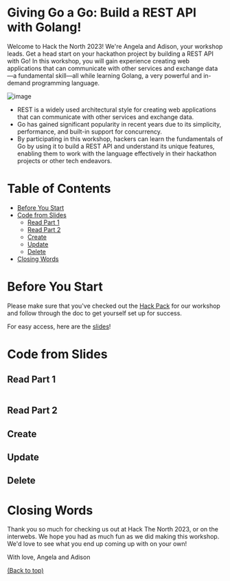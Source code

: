 # Giving Go a Go: Build a REST API with Golang!

Welcome to Hack the North 2023! We're Angela and Adison, your workshop leads. Get a head start on your hackathon project by building a REST API with Go! In this workshop, you will gain experience creating web applications that can communicate with other services and exchange data—a fundamental skill—all while learning Golang, a very powerful and in-demand programming language.

![image](https://hackthenorth.com/preview_img.png)

- REST is a widely used architectural style for creating web applications that can communicate with other services and exchange data.
- Go has gained significant popularity in recent years due to its simplicity, performance, and built-in support for concurrency.
- By participating in this workshop, hackers can learn the fundamentals of Go by using it to build a REST API and understand its unique features, enabling them to work with the language effectively in their hackathon projects or other tech endeavors.

# Table of Contents
- [Before You Start](#before-you-start)
- [Code from Slides](#code-from-slides)
  - [Read Part 1](#read-part-1)
  - [Read Part 2](#read-part-2)
  - [Create](#create)
  - [Update](#update)
  - [Delete](#delete)
- [Closing Words](#closing-words)

# Before You Start
Please make sure that you've checked out the [Hack Pack](https://docs.google.com/document/d/19IOBkdTcl-_0GgUKi_pFwVHpY6XimzM6wjDOcOw3hbQ/edit#heading=h.5c4h3x37oxvr) for our workshop and follow through the doc to get yourself set up for success.

For easy access, here are the [slides](https://docs.google.com/presentation/d/1sZ5KwUzFqdukH_RCzL2q1imVodvokXQYFII_cc73t-8/edit#slide=id.g2764ce0426f_3_218)!

# Code from Slides
## Read Part 1

``` golang

```
## Read Part 2
## Create
## Update
## Delete

# Closing Words
Thank you so much for checking us out at Hack The North 2023, or on the interwebs. We hope you had as much fun as we did making this workshop. We'd love to see what you end up coming up with on your own!

With love,
Angela and Adison

[(Back to top)](#table-of-contents)
